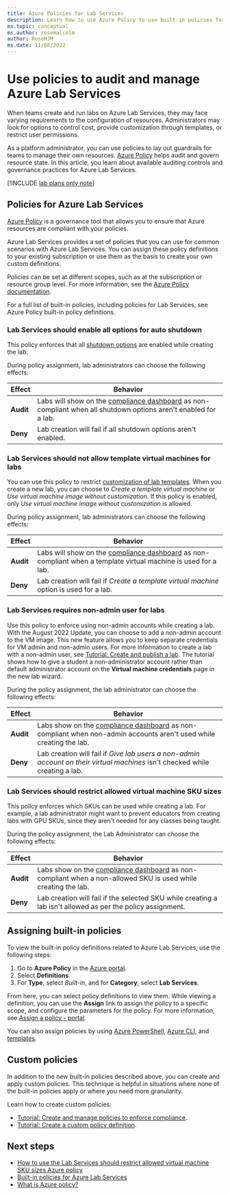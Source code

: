 ```yaml
---
title: Azure Policies for Lab Services
description: Learn how to use Azure Policy to use built-in policies for Azure Lab Services to make sure your labs are compliant with your requirements.
ms.topic: conceptual
ms.author: rosemalcolm
author: RoseHJM
ms.date: 11/08/2022
---
```


# Use policies to audit and manage Azure Lab Services

When teams create and run labs on Azure Lab Services, they may face varying requirements to the configuration of resources. Administrators may look for options to control cost, provide customization through templates, or restrict user permissions.

As a platform administrator, you can use policies to lay out guardrails for teams to manage their own resources. [Azure Policy](../governance/policy/index.yml) helps audit and govern resource state. In this article, you learn about available auditing controls and governance practices for Azure Lab Services.

[!INCLUDE [lab plans only note](./includes/lab-services-new-update-focused-article.md)]

## Policies for Azure Lab Services

[Azure Policy](../governance/policy/index.yml) is a governance tool that allows you to ensure that Azure resources are compliant with your policies.

Azure Lab Services provides a set of policies that you can use for common scenarios with Azure Lab Services. You can assign these policy definitions to your existing subscription or use them as the basis to create your own custom definitions.

Policies can be set at different scopes, such as at the subscription or resource group level. For more information, see the [Azure Policy documentation](../governance/policy/overview.md).

For a full list of built-in policies, including policies for Lab Services, see Azure Policy built-in policy definitions.

### Lab Services should enable all options for auto shutdown

This policy enforces that all [shutdown options](how-to-configure-auto-shutdown-lab-plans.md) are enabled while creating the lab.

During policy assignment, lab administrators can choose the following effects:

|**Effect**|**Behavior**|
|----------|------------|
|**Audit** | Labs will show on the [compliance dashboard](../governance/policy/assign-policy-portal.md#identify-non-compliant-resources) as non-compliant when all shutdown options aren't enabled for a lab.  |
|**Deny**  | Lab creation will fail if all shutdown options aren't enabled. |

### Lab Services should not allow template virtual machines for labs 

You can use this policy to restrict [customization of lab templates](tutorial-setup-lab.md). When you create a new lab, you can choose to *Create a template virtual machine* or *Use virtual machine image without customization*. If this policy is enabled, only *Use virtual machine image without customization* is allowed. 

During policy assignment, lab administrators can choose the following effects:

|**Effect**|**Behavior**|
|----------|------------|
|**Audit** |Labs will show on the [compliance dashboard](../governance/policy/assign-policy-portal.md#identify-non-compliant-resources) as non-compliant when a template virtual machine is used for a lab.|
|**Deny**  |Lab creation will fail if *Create a template virtual machine* option is used for a lab.|

### Lab Services requires non-admin user for labs 

Use this policy to enforce using non-admin accounts while creating a lab. With the August 2022 Update, you can choose to add a non-admin account to the VM image.  This new feature allows you to keep separate credentials for VM admin and non-admin users. For more information to create a lab with a non-admin user, see [Tutorial: Create and publish a lab](tutorial-setup-lab.md#create-a-lab). The tutorial shows how to give a student a non-administrator account rather than default administrator account on the **Virtual machine credentials** page in the new lab wizard.

During the policy assignment, the lab administrator can choose the following effects:

|**Effect**|**Behavior**|
|----------|------------|
|**Audit** |Labs show on the [compliance dashboard](../governance/policy/assign-policy-portal.md#identify-non-compliant-resources) as non-compliant when non-admin accounts aren't used while creating the lab.|
|**Deny**  |Lab creation will fail if *Give lab users a non-admin account on their virtual machines* isn't checked while creating a lab.|

### Lab Services should restrict allowed virtual machine SKU sizes

This policy enforces which SKUs can be used while creating a lab. For example, a lab administrator might want to prevent educators from creating labs with GPU SKUs, since they aren't needed for any classes being taught.

During the policy assignment, the Lab Administrator can choose the following effects:

|**Effect**|**Behavior**|
|----------|------------|
|**Audit** |Labs show on the [compliance dashboard](../governance/policy/assign-policy-portal.md#identify-non-compliant-resources) as non-compliant when a non-allowed SKU is used while creating the lab.|
|**Deny**  |Lab creation will fail if the selected SKU while creating a lab isn't allowed as per the policy assignment.|

## Assigning built-in policies

To view the built-in policy definitions related to Azure Lab Services, use the following steps:

1. Go to **Azure Policy** in the [Azure portal](https://portal.azure.com).
1. Select **Definitions**.
1. For **Type**, select *Built-in*, and for **Category**, select **Lab Services**.

From here, you can select policy definitions to view them. While viewing a definition, you can use the **Assign** link to assign the policy to a specific scope, and configure the parameters for the policy. For more information, see [Assign a policy - portal](../governance/policy/assign-policy-portal.md).

You can also assign policies by using [Azure PowerShell](../governance/policy/assign-policy-powershell.md), [Azure CLI](../governance/policy/assign-policy-azurecli.md), and [templates](../governance/policy/assign-policy-template.md).

## Custom policies

In addition to the new built-in policies described above, you can create and apply custom policies. This technique is helpful in situations where none of the built-in policies apply or where you need more granularity.

Learn how to create custom policies:
- [Tutorial: Create and manage policies to enforce compliance](../governance/policy/tutorials/create-and-manage.md).
- [Tutorial: Create a custom policy definition](../governance/policy/tutorials/create-custom-policy-definition.md).

## Next steps

- [How to use the Lab Services should restrict allowed virtual machine SKU sizes Azure policy](how-to-use-restrict-allowed-virtual-machine-sku-sizes-policy.md)
- [Built-in policies for Azure Lab Services](./policy-reference.md)
- [What is Azure policy?](../governance/policy/overview.md)